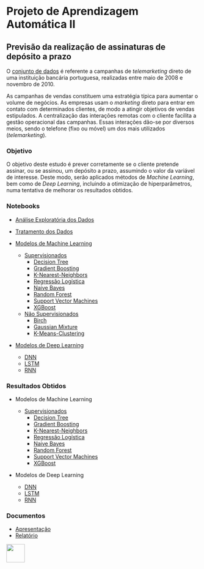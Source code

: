 # Projeto de Aprendizagem Automática II 

## Previsão da realização de assinaturas de depósito a prazo

O <a href="https://www.kaggle.com/henriqueyamahata/bank-marketing">conjunto de dados</a> é referente a campanhas de _telemarketing_ direto de uma instituição bancária portuguesa, realizadas entre maio de 2008 e novembro de 2010. 

As campanhas de vendas constituem uma estratégia típica para aumentar o volume de negócios. As empresas usam o _marketing_ direto para entrar em contato com determinados clientes, de modo a atingir objetivos de vendas estipulados. A centralização das interações remotas com o cliente facilita a gestão operacional das campanhas. Essas interações dão-se por diversos meios, sendo o telefone (fixo ou móvel) um dos mais utilizados (_telemarketing_).

### Objetivo

O objetivo deste estudo é prever corretamente se o cliente pretende assinar, ou se assinou, um depósito a prazo, assumindo o valor da variável de interesse. Deste modo, serão aplicados métodos de _Machine Learning_, bem como de _Deep Learning_, incluindo a otimização de hiperparâmetros, numa tentativa de melhorar os resultados obtidos.

### Notebooks

* [Análise Exploratória dos Dados](https://github.com/brunocv/AA2/blob/main/Data_Handling/Data_Analysis.ipynb)
* [Tratamento dos Dados](https://github.com/brunocv/AA2/blob/main/Data_Handling/Data_Preprocessing.ipynb)
* [Modelos de Machine Learning](https://github.com/brunocv/AA2/tree/main/Machine_Learning)
  * [Supervisionados](https://github.com/brunocv/AA2/tree/main/Machine_Learning/Supervised_Learning)
    * [Decision Tree](https://github.com/brunocv/AA2/blob/main/Machine_Learning/Supervised_Learning/Decision_Tree/Decision_Tree.ipynb)
    * [Gradient Boosting](https://github.com/brunocv/AA2/blob/main/Machine_Learning/Supervised_Learning/Gradient_Boosting/Gradient_Boosting.ipynb)
    * [K-Nearest-Neighbors](https://github.com/brunocv/AA2/blob/main/Machine_Learning/Supervised_Learning/K_Nearest_Neighbors/K_Nearest_Neighbors.ipynb)
    * [Regressão Logística](https://github.com/brunocv/AA2/blob/main/Machine_Learning/Supervised_Learning/Logistic_Regression/Logistic_Regression.ipynb)
    * [Naive Bayes](https://github.com/brunocv/AA2/blob/main/Machine_Learning/Supervised_Learning/Naive_Bayes/Gaussian_Naive_Bayes.ipynb)
    * [Random Forest](https://github.com/brunocv/AA2/blob/main/Machine_Learning/Supervised_Learning/Random_Forest/Random_Forest.ipynb)
    * [Support Vector Machines](https://github.com/brunocv/AA2/blob/main/Machine_Learning/Supervised_Learning/Support_Vector_Machines/Support_Vector_Machines.ipynb)
    * [XGBoost](https://github.com/brunocv/AA2/blob/main/Machine_Learning/Supervised_Learning/XGBoost/XGBoost.ipynb)
  * [Não Supervisionados](https://github.com/brunocv/AA2/tree/main/Machine_Learning/Unsupervised_Learning)
    * [Birch](https://github.com/brunocv/AA2/blob/main/Machine_Learning/Unsupervised_Learning/Birch/Birch.ipynb)
    * [Gaussian Mixture](https://github.com/brunocv/AA2/blob/main/Machine_Learning/Unsupervised_Learning/Gaussian_Mixture/Gaussian_Mixture.ipynb)
    * [K-Means-Clustering](https://github.com/brunocv/AA2/blob/main/Machine_Learning/Unsupervised_Learning/K_Means_Clustering/K_Means_Clustering.ipynb)
   
 * [Modelos de Deep Learning](https://github.com/brunocv/AA2/tree/main/Deep_Learning)
   * [DNN](https://github.com/brunocv/AA2/blob/main/Deep_Learning/DNN/DNN.ipynb)
   * [LSTM](https://github.com/brunocv/AA2/blob/main/Deep_Learning/LSTM/LSTM.ipynb)
   * [RNN](https://github.com/brunocv/AA2/blob/main/Deep_Learning/RNN/RNN.ipynb)

### Resultados Obtidos

* Modelos de Machine Learning
  * [Supervisionados](https://github.com/brunocv/AA2/tree/main/Results/Supervised_Learning)
    * [Decision Tree](https://github.com/brunocv/AA2/tree/main/Results/Supervised_Learning/Decision_Tree)
    * [Gradient Boosting](https://github.com/brunocv/AA2/tree/main/Results/Supervised_Learning/Gradient_Boosting)
    * [K-Nearest-Neighbors](https://github.com/brunocv/AA2/tree/main/Results/Supervised_Learning/K_Nearest_Neighbors)
    * [Regressão Logística](https://github.com/brunocv/AA2/tree/main/Results/Supervised_Learning/Logistic_Regression)
    * [Naive Bayes](https://github.com/brunocv/AA2/tree/main/Results/Supervised_Learning/Naive_Bayes)
    * [Random Forest](https://github.com/brunocv/AA2/tree/main/Results/Supervised_Learning/Random_Forest)
    * [Support Vector Machines](https://github.com/brunocv/AA2/tree/main/Results/Supervised_Learning/Support_Vector_Machines)
    * [XGBoost](https://github.com/brunocv/AA2/tree/main/Results/Supervised_Learning/XGBoost)

* Modelos de Deep Learning
  * [DNN](https://github.com/brunocv/AA2/tree/main/Results/Deep_Learning/DNN)
  * [LSTM](https://github.com/brunocv/AA2/tree/main/Results/Deep_Learning/LSTM)
  * [RNN](https://github.com/brunocv/AA2/tree/main/Results/Deep_Learning/RNN)
 
### Documentos

* [Apresentação](https://github.com/brunocv/AA2/blob/main/Documentos/Bank%20Marketing%20Apresenta%C3%A7%C3%A3o.pdf)
* [Relatório](https://github.com/brunocv/AA2/blob/main/Documentos/Bank%20Marketing%20Relat%C3%B3rio.pdf)

<img src="https://seeklogo.com/images/U/Universidade_do_Minho-logo-CB2F98451C-seeklogo.com.png" align="left" height="48" width="48" >
